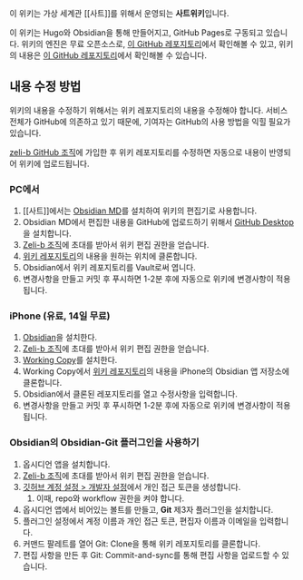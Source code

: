 이 위키는 가상 세계관 [[사트]]를 위해서 운영되는 **사트위키**입니다.

이 위키는 Hugo와 Obsidian을 통해 만들어지고, GitHub Pages로 구동되고 있습니다. 위키의 엔진은 무료 오픈소스로, [이 GitHub 레포지토리](https://github.com/zeli-b/zeli-b.github.io)에서 확인해볼 수 있고, 위키의 내용은 [이 GitHub 레포지토리](https://github.com/zeli-b/wiki)에서 확인해볼 수 있습니다.

## 내용 수정 방법
위키의 내용을 수정하기 위해서는 위키 레포지토리의 내용을 수정해야 합니다. 서비스 전체가 GitHub에 의존하고 있기 때문에, 기여자는 GitHub의 사용 방법을 익힐 필요가 있습니다.

[zeli-b GitHub 조직](https://github.com/zeli-b)에 가입한 후 위키 레포지토리를 수정하면 자동으로 내용이 반영되어 위키에 업로드됩니다.

### PC에서
1. [[사트]]에서는 [Obsidian MD](https://obsidian.md/)를 설치하여 위키의 편집기로 사용합니다.
2. Obsidian MD에서 편집한 내용을 GitHub에 업로드하기 위해서 [GitHub Desktop](https://desktop.github.com/download/)을 설치합니다.
3. [Zeli-b 조직](https://github.com/zeli-b)에 초대를 받아서 위키 편집 권한을 얻습니다.
4. [위키 레포지토리](https://github.com/zeli-b/wiki)의 내용을 원하는 위치에 클론합니다.
5. Obsidian에서 위키 레포지토리를 Vault로써 엽니다.
6. 변경사항을 만들고 커밋 후 푸시하면 1-2분 후에 자동으로 위키에 변경사항이 적용됩니다.

### iPhone (유료, 14일 무료)
1. [Obsidian](https://apps.apple.com/kr/app/obsidian-connected-notes/id1557175442)을 설치한다.
2. [Zeli-b 조직](https://github.com/zeli-b)에 초대를 받아서 위키 편집 권한을 얻습니다.
3. [Working Copy](https://apps.apple.com/kr/app/working-copy-git-client/id896694807)를 설치한다.
4. Working Copy에서 [위키 레포지토리](https://github.com/zeli-b/wiki)의 내용을 iPhone의 Obsidian 앱 저장소에 클론합니다.
5. Obsidian에서 클론된 레포지토리를 열고 수정사항을 입력합니다.
6. 변경사항을 만들고 커밋 후 푸시하면 1-2분 후에 자동으로 위키에 변경사항이 적용됩니다.

### Obsidian의 Obsidian-Git 플러그인을 사용하기
1. 옵시디언 앱을 설치합니다.
2. [Zeli-b 조직](https://github.com/zeli-b)에 초대를 받아서 위키 편집 권한을 얻습니다.
3. [깃허브 계정 설정 > 개발자 설정](https://github.com/settings/tokens)에서 개인 접근 토큰을 생성합니다.
    1. 이때, repo와 workflow 권한을 켜야 합니다.
4. 옵시디언 앱에서 비어있는 볼트를 만들고, **Git** 제3자 플러그인을 설치합니다.
5. 플러그인 설정에서 계정 이름과 개인 접근 토큰, 편집자 이름과 이메일을 입력합니다.
6. 커맨드 팔레트를 열어 Git: Clone을 통해 위키 레포지토리를 클론합니다.
7. 편집 사항을 만든 후 Git: Commit-and-sync를 통해 편집 사항을 업로드할 수 있습니다.